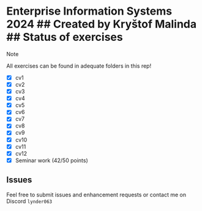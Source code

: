 # Enterprise Information Systems 2024 ## Created by Kryštof Malinda ## Status of exercises

> [!NOTE]
> All exercises can be found in adequate folders in this rep!

- [x] cv1
- [x] cv2
- [x] cv3
- [x] cv4
- [x] cv5
- [x] cv6
- [x] cv7
- [x] cv8
- [x] cv9
- [x] cv10
- [x] cv11
- [x] cv12
- [x] Seminar work (42/50 points)
## Issues

Feel free to submit issues and enhancement requests or contact me on Discord `lynder063`
